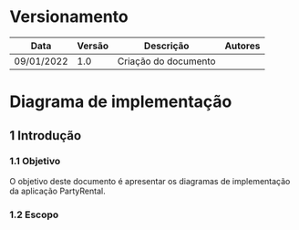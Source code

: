 # Versionamento

| Data       | Versão | Descrição                                                 | Autores      |
| ---------- | ------ | --------------------------------------------------------- | ------------ |
| 09/01/2022 | 1.0    | Criação do documento                                      |  |


# Diagrama de implementação

## 1 Introdução

### 1.1 Objetivo

O objetivo deste documento é apresentar os diagramas de implementação da aplicação PartyRental.

### 1.2 Escopo